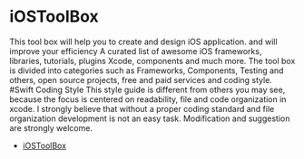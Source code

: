 # iOSToolBox
This tool box will help you to create and design iOS application. and will improve your efficiency 
A curated list of awesome iOS frameworks, libraries, tutorials, plugins Xcode, components and much more. The tool box is divided into categories such as Frameworks, Components, Testing and others, open source projects, free and paid services and coding style.
#Swift Coding Style
This style guide is different from others you may see, because the focus is centered on readability, file and code organization in xcode.
I strongly believe that without a proper coding standard and file organization development is not an easy task.
Modification and suggestion are strongly welcome.
* [iOSToolBox](Swift-Coding-Guide/README.md)
